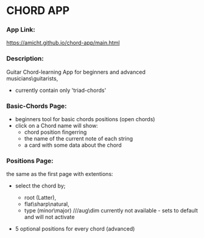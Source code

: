 # CHORD APP

### App Link:
https://amicht.github.io/chord-app/main.html


### Description:
Guitar Chord-learning App for beginners and advanced musicians\guitarists, 
- currently contain only 'triad-chords'


### Basic-Chords Page:
- beginners tool for basic chords positions (open chords)
- click on a Chord name will show: 
  - chord position fingerring
  - the name of the current note of each string
  - a card with some data about the chord


### Positions Page:
the same as the first page with extentions:

- select the chord by; 
  - root (Latter), 
  - flat\sharp\natural, 
  - type (minor\major) ///aug\dim currently not available - sets to default and will not activate

- 5 optional positions for every chord (advanced)
